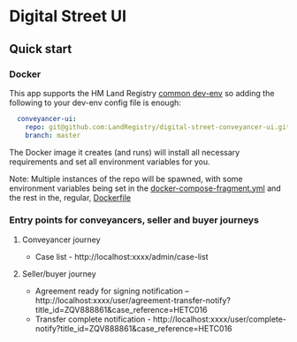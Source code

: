 # Digital Street UI

## Quick start

### Docker

This app supports the HM Land Registry [common dev-env](https://github.com/LandRegistry/common-dev-env) so adding the following to your dev-env config file is enough:

```YAML
  conveyancer-ui:
    repo: git@github.com:LandRegistry/digital-street-conveyancer-ui.git
    branch: master
```

The Docker image it creates (and runs) will install all necessary requirements and set all environment variables for you.

Note: Multiple instances of the repo will be spawned, with some environment variables being set in the [docker-compose-fragment.yml](fragments/docker-compose-fragment.yml) and the rest in the, regular, [Dockerfile](Dockerfile)

### Entry points for conveyancers, seller and buyer journeys

1. Conveyancer journey
    * Case list - http://localhost:xxxx/admin/case-list

2. Seller/buyer journey
    * Agreement ready for signing notification – http://localhost:xxxx/user/agreement-transfer-notify?title_id=ZQV888861&case_reference=HETC016
    * Transfer complete notification - http://localhost:xxxx/user/complete-notify?title_id=ZQV888861&case_reference=HETC016
